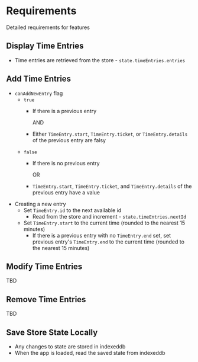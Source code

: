 # Requirements

Detailed requirements for features

## Display Time Entries

- Time entries are retrieved from the store - `state.timeEntries.entries`

## Add Time Entries

- `canAddNewEntry` flag
  - `true`
    - If there is a previous entry
      
      AND

    - Either `TimeEntry.start`, `TimeEntry.ticket`, or `TimeEntry.details` of the previous entry are falsy
  - `false`
    - If there is no previous entry

      OR

    - `TimeEntry.start`, `TimeEntry.ticket`, and `TimeEntry.details` of the previous entry have a value
- Creating a new entry
  - Set `TimeEntry.id` to the next available id
    - Read from the store and increment - `state.timeEntries.nextId`
  - Set `TimeEntry.start` to the current time (rounded to the nearest 15 minutes)
    - If there is a previous entry with no `TimeEntry.end` set, set previous entry's `TimeEntry.end` to the current time (rounded to the nearest 15 minutes)

## Modify Time Entries

TBD

## Remove Time Entries

TBD

## Save Store State Locally

- Any changes to state are stored in indexeddb
- When the app is loaded, read the saved state from indexeddb
